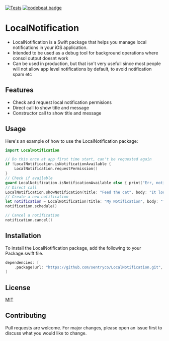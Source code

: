[![Tests](https://github.com/sentryco/LocalNotification/actions/workflows/tests.yml/badge.svg)](https://github.com/sentryco/LocalNotification/actions/workflows/tests.yml) [![codebeat badge](https://codebeat.co/badges/a0d953b9-586d-4f10-905f-b2992a9f4076)](https://codebeat.co/projects/github-com-sentryco-localnotification-main)

# LocalNotification
- LocalNotification is a Swift package that helps you manage local notifications in your iOS application. 
- Intended to be used as a debug tool for background operations where consol output doesnt work
- Can be used in production, but that isn't very usefull since most people will not allow app level notifications by default, to avoid notification spam etc

## Features

- Check and request local notification permisions
- Direct call to show title and message
- Constructor call to show title and message

## Usage

Here's an example of how to use the LocalNotification package:

```swift
import LocalNotification

// Do this once at app first time start, can't be requested again
if !LocalNotification.isNotificationAvailable {
    LocalNotification.requestPermission()
}
// Check if available
guard LocalNotification.isNotificationAvailable else { print("Err, notification not allowed"); return }
// Direct call
LocalNotification.showNotification(title: "Feed the cat", body: "It looks hungry")
// Create a new notification
let notification = LocalNotification(title: "My Notification", body: "This is a notification")
notification.schedule()

// Cancel a notification
notification.cancel()
```

## Installation

To install the LocalNotification package, add the following to your Package.swift file.

```swift
dependencies: [
    .package(url: "https://github.com/sentryco/LocalNotification.git", branch: "main")
]
```

## License

[MIT](https://opensource.org/licenses/MIT)


## Contributing

Pull requests are welcome. For major changes, please open an issue first to discuss what you would like to change.

 
